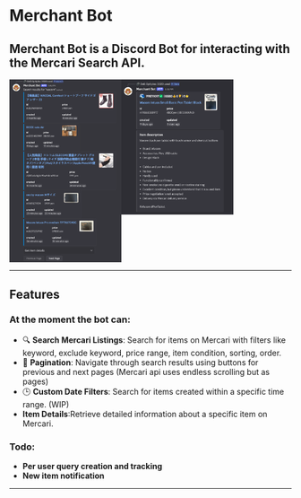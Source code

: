 # Merchant Bot

## Merchant Bot is a Discord Bot for interacting with the Mercari Search API.

<div style="display: flex; align-items: start;">
    <img src="./assets/search.png" alt="Search Results" width="200">
    <img src="./assets/item-details.png" alt="Item Details" width="200">
</div>

---

## Features

### At the moment the bot can:

-   🔍 **Search Mercari Listings**: Search for items on Mercari with filters like keyword, exclude keyword, price range, item condition, sorting, order.
-   📄 **Pagination**: Navigate through search results using buttons for previous and next pages (Mercari api uses endless scrolling but as pages)
-   🕒 **Custom Date Filters**: Search for items created within a specific time range. (WIP)
-   **Item Details**:Retrieve detailed information about a specific item on Mercari.

### Todo:

-   **Per user query creation and tracking**
-   **New item notification**

---
